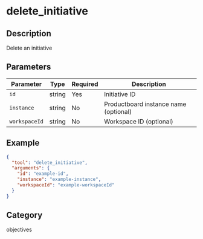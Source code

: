 # delete_initiative

## Description

Delete an initiative

## Parameters

| Parameter     | Type   | Required | Description                           |
| ------------- | ------ | -------- | ------------------------------------- |
| `id`          | string | Yes      | Initiative ID                         |
| `instance`    | string | No       | Productboard instance name (optional) |
| `workspaceId` | string | No       | Workspace ID (optional)               |

## Example

```json
{
  "tool": "delete_initiative",
  "arguments": {
    "id": "example-id",
    "instance": "example-instance",
    "workspaceId": "example-workspaceId"
  }
}
```

## Category

objectives
